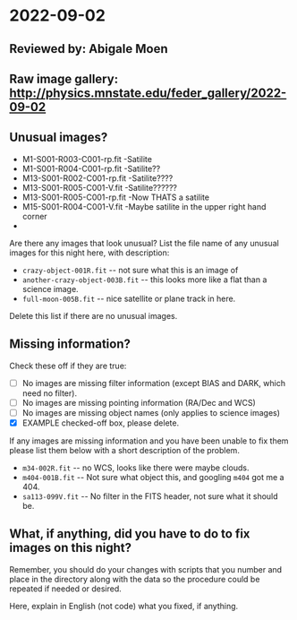 # 2022-09-02

## Reviewed by:   Abigale Moen

## Raw image gallery: http://physics.mnstate.edu/feder_gallery/2022-09-02

## Unusual images?
+ M1-S001-R003-C001-rp.fit  -Satilite 
+ M1-S001-R004-C001-rp.fit  -Satilite??
+ M13-S001-R002-C001-rp.fit -Satilite????
+ M13-S001-R005-C001-V.fit  -Satilite??????
+ M13-S001-R005-C001-rp.fit  -Now THATS a satilite
+ M15-S001-R004-C001-V.fit  -Maybe satilite in the upper right hand corner
+ 

Are there any images that look unusual? List the file name of any unusual images for this night here, with description:

+ `crazy-object-001R.fit` -- not sure what this is an image of
+ `another-crazy-object-003B.fit` -- this looks more like a flat than a science image.
+ `full-moon-005B.fit` -- nice satellite or plane track in here.

Delete this list if there are no unusual images.

## Missing information?

Check these off if they are true:

- [ ] No images are missing filter information (except BIAS and DARK, which need no filter).
- [ ] No images are missing pointing information (RA/Dec and WCS)
- [ ] No images are missing object names (only applies to science images)
- [x] EXAMPLE checked-off box, please delete.

If any images are missing information and you have been unable to fix them please list
them below with a short description of the problem.

+ `m34-002R.fit` -- no WCS, looks like there were maybe clouds.
+ `m404-001B.fit` -- Not sure what object this, and googling `m404` got me a 404.
+ `sa113-099V.fit` -- No filter in the FITS header, not sure what it should be.

## What, if anything, did you have to do to fix images on this night?

Remember, you should do your changes with scripts that you number and place in the
directory along with the data so the procedure could be repeated if needed or
desired.

Here, explain in English (not code) what you fixed, if anything.
